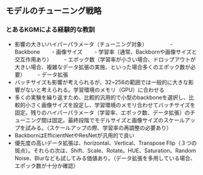 ## モデルのチューニング戦略

### とあるKGMによる経験的な教訓 
- 影響の大きいハイパーパラメータ（チューニング対象）
　　　　- Backbone
 　　- 画像サイズ
 　　- 学習率（通常、Backbornや画像サイズと交互作用あり）
 　　- エポック数（学習率が小さい場合、ドロップアウトが大きい場合、複雑なデータ拡張の実施、といった場合多くのエポック数が必要）
 　　- データ拡張
- バッチサイズも影響が考えられるが、32~256の範囲では一般的に大きな影響がないと考えられる。学習環境のメモリ（GPU）に合わせる
- 多くの実験を繰り返すため、比較的汎用的で小型のbackboneを選択し、比較的小さく画像サイズを設定し、学習環境のメモリ合わせてバッチサイズを固定。残りのハイパーパラメータ（学習率、エポック数、データ拡張）のチューニング間は固定。最終段階でモデルサイズと画像サイズのスケールアップを試みる。（スケールアップの際、学習率の再調整の必要あり）
- BackbornはEfficientNetやResNetが汎用的で良い
- 優先度の高いデータ拡張は、horizontal、Vertical、Transpose Flip（３つの斑点）。それらの次は、Shift、Scale、Rotate。HUE、Saturation、Random Noise、Blurなども試してみる価値あり。（データ拡張を多用している場合、エポック数が十分か確認）

